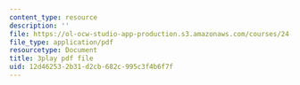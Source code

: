 ```yaml
---
content_type: resource
description: ''
file: https://ol-ocw-studio-app-production.s3.amazonaws.com/courses/24-908-creole-language-and-caribbean-identities-spring-2017/12d462532b31d2cb682c995c3f4b6f7f_Mbz648H3IEw.pdf
file_type: application/pdf
resourcetype: Document
title: 3play pdf file
uid: 12d46253-2b31-d2cb-682c-995c3f4b6f7f
---
```

